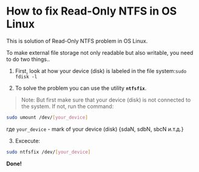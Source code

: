 # How to fix Read-Only NTFS in OS Linux

This is solution of Read-Only NTFS problem in OS Linux.

To make external file storage not only readable but also writable, you need to do two things..

1. First, look at how your device (disk) is labeled in the file system:`sudo fdisk -l`

2. To solve the problem you can use the utility **`ntfsfix`**.

> Note: But first make sure that your device (disk) is not connected to the system. If not, run the command:

```bash
sudo umount /dev/[your_device]
```

где `your_device` - mark of your device (disk) {sdaN, sdbN, sbcN и.т.д.}

3. Excecute: 

```bash
sudo ntfsfix /dev/[your_device]
```

**Done!**

